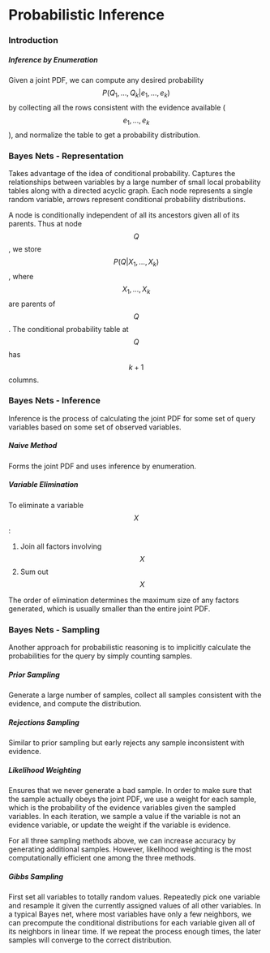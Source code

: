 # Probabilistic Inference

### Introduction

##### Inference by Enumeration

Given a joint PDF, we can compute any desired probability $$P(Q_1, \ldots, Q_k | e_1, \ldots, e_k)$$ by collecting all the rows consistent with the evidence available ($$e_1, \ldots, e_k$$), and normalize the table to get a probability distribution.



### Bayes Nets - Representation

Takes advantage of the idea of conditional probability. Captures the relationships between variables by a large number of small local probability tables along with a directed acyclic graph. Each node represents a single random variable, arrows represent conditional probability distributions. 

A node is conditionally independent of all its ancestors given all of its parents. Thus at node $$Q$$, we store $$P(Q|X_1, \ldots, X_k)$$, where $$X_1, \ldots, X_k$$ are parents of $$Q$$. The conditional probability table at $$Q$$ has $$k+1$$ columns.



### Bayes Nets - Inference

Inference is the process of calculating the joint PDF for some set of query variables based on some set of observed variables.

##### Naive Method

Forms the joint PDF and uses inference by enumeration.

##### Variable Elimination

To eliminate a variable $$X$$:

1. Join all factors involving $$X$$
2. Sum out $$X$$

The order of elimination determines the maximum size of any factors generated, which is usually smaller than the entire joint PDF.



### Bayes Nets - Sampling

Another approach for probabilistic reasoning is to implicitly calculate the probabilities for the query by simply counting samples. 

##### Prior Sampling

Generate a large number of samples, collect all samples consistent with the evidence, and compute the distribution.

##### Rejections Sampling

Similar to prior sampling but early rejects any sample inconsistent with evidence.

##### Likelihood Weighting

Ensures that we never generate a bad sample. In order to make sure that the sample actually obeys the joint PDF, we use a weight for each sample, which is the probability of the evidence variables given the sampled variables. In each iteration, we sample a value if the variable is not an evidence variable, or update the weight if the variable is evidence.

For all three sampling methods above, we can increase accuracy by generating additional samples. However, likelihood weighting is the most computationally efficient one among the three methods.

##### Gibbs Sampling

First set all variables to totally random values. Repeatedly pick one variable and resample it given the currently assigned values of all other variables. In a typical Bayes net, where most variables have only a few neighbors, we can precompute the conditional distributions for each variable given all of its neighbors in linear time. If we repeat the process enough times, the later samples will converge to the correct distribution.


